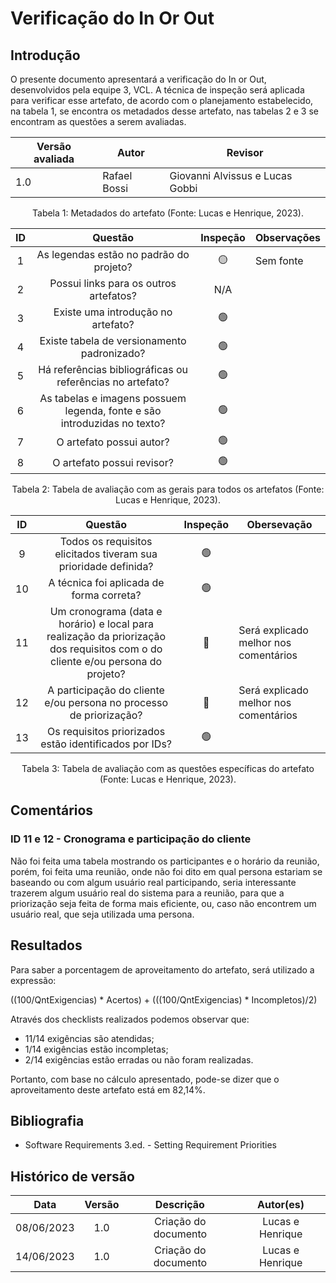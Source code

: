 # Verificação do In Or Out

## Introdução

O presente documento apresentará a verificação do In or Out, desenvolvidos pela equipe 3, VCL. A técnica de inspeção será aplicada para verificar esse artefato, de acordo com o planejamento estabelecido, na tabela 1, se encontra os metadados desse artefato, nas tabelas 2 e 3 se encontram as questões a serem avaliadas.

| Versão avaliada | Autor        | Revisor                         |
| ---------------- | ------------ | ------------------------------- |
| 1.0              | Rafael Bossi | Giovanni Alvissus e Lucas Gobbi |

<div style="text-align: center">
<p> Tabela 1: Metadados do artefato (Fonte: Lucas e Henrique, 2023). </p>
</div>

| ID |                                 Questão                                 | Inspeção | Observações |
| :-: | :-----------------------------------------------------------------------: | :--------: | ------------- |
| 1 |                 As legendas estão no padrão do projeto?                 |     🟡     | Sem fonte     |
| 2 |                  Possui links para os outros artefatos?                  |    N/A    |               |
| 3 |                   Existe uma introdução no artefato?                   |     🟢     |               |
| 4 |                Existe tabela de versionamento padronizado?                |     🟢     |               |
| 5 |      Há referências bibliográficas ou referências no artefato?      |     🟢     |               |
| 6 | As tabelas e imagens possuem legenda, fonte e são introduzidas no texto? |     🟢     |               |
| 7 |                         O artefato possui autor?                         |     🟢     |               |
| 8 |                        O artefato possui revisor?                        |     🟢     |               |

<div style="text-align: center">
<p> Tabela 2: Tabela de avaliação com as gerais para todos os artefatos (Fonte: Lucas e Henrique, 2023). </p>
</div>

| ID |                                                              Questão                                                              | Inspeção | Obersevação                           |
| :-: | :---------------------------------------------------------------------------------------------------------------------------------: | :--------: | --------------------------------------- |
| 9 |                                   Todos os requisitos elicitados tiveram sua prioridade definida?                                   |     🟢     |                                         |
| 10 |                                              A técnica foi aplicada de forma correta?                                              |     🟢     |                                         |
| 11 | Um cronograma (data e horário) e local para realização da priorização dos requisitos com o do cliente e/ou persona do projeto? |     🔴     | Será explicado melhor nos comentários |
| 12 |                               A participação do cliente e/ou persona no processo de priorização?                               |     🔴     | Será explicado melhor nos comentários |
| 13 |                                       Os requisitos priorizados estão identificados por IDs?                                       |     🟢     |                                         |

<div style="text-align: center">
<p> Tabela 3: Tabela de avaliação com as questões específicas do artefato (Fonte: Lucas e Henrique, 2023). </p>
</div>

## Comentários

### ID 11 e 12 - Cronograma e participação do cliente

Não foi feita uma tabela mostrando os participantes e o horário da reunião, porém, foi feita uma reunião, onde não foi dito em qual persona estariam se baseando ou com algum usuário real participando, seria interessante trazerem algum usuário real do sistema para a reunião, para que a priorização seja feita de forma mais eficiente, ou, caso não encontrem um usuário real, que seja utilizada uma persona.

## Resultados

Para saber a porcentagem de aproveitamento do artefato, será utilizado a expressão:

((100/QntExigencias) * Acertos) + (((100/QntExigencias) * Incompletos)/2)

Através dos checklists realizados podemos observar que:

- 11/14 exigências são atendidas;
- 1/14 exigências estão incompletas;
- 2/14 exigências estão erradas ou não foram realizadas.

Portanto, com base no cálculo apresentado, pode-se dizer que o aproveitamento deste artefato está em 82,14%.

## Bibliografia

- Software Requirements 3.ed. - Setting Requirement Priorities

## Histórico de versão

|    Data    | Versão |      Descrição      |    Autor(es)    |
| :--------: | :-----: | :--------------------: | :--------------: |
| 08/06/2023 |   1.0   | Criação do documento | Lucas e Henrique |
| 14/06/2023 |   1.0   | Criação do documento | Lucas e Henrique |
